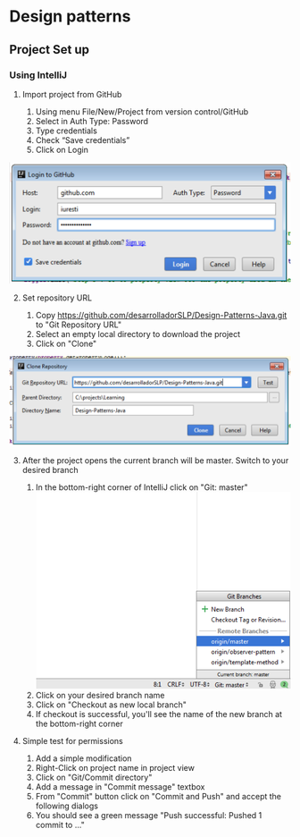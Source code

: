 # Design patterns

## Project Set up

### Using IntelliJ
1. Import project from GitHub

   1. Using menu File/New/Project from version control/GitHub
   2. Select in Auth Type: Password
   3. Type credentials
   4. Check “Save credentials”
   5. Click on Login
   
 ![Login Github](global-resources/intelliJ/login-github.png)
 
 
 2. Set repository URL
   
    1. Copy https://github.com/desarrolladorSLP/Design-Patterns-Java.git to "Git Repository URL"
    2. Select an empty local directory to download the project
    3. Click on "Clone"
 
 ![Set Repository URL](global-resources/intelliJ/choose-repository.png)
 
 
 3. After the project opens the current branch will be master. Switch to your desired branch
 
    1. In the bottom-right corner of IntelliJ click on "Git: master"
    ![Set Repository URL](global-resources/intelliJ/branches-list.png)
    2. Click on your desired branch name
    3. Click on "Checkout as new local branch"
    4. If checkout is successful, you'll see the name of the new branch at the bottom-right corner
    
 4. Simple test for permissions
    1. Add a simple modification 
    2. Right-Click on project name in project view    
    3. Click on "Git/Commit directory"
    4. Add a message in "Commit message" textbox
    5. From "Commit" button click on "Commit and Push" and accept the following dialogs
    6. You should see a green message "Push successful: Pushed 1 commit to ..."
    
 
 
 
 

 
